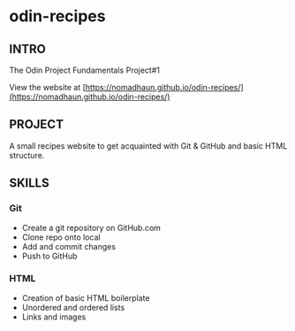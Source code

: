 # odin-recipes
## INTRO
The Odin Project Fundamentals Project#1

View the website at [https://nomadhaun.github.io/odin-recipes/](https://nomadhaun.github.io/odin-recipes/)


## PROJECT
A small recipes website to get acquainted with Git & GitHub and basic HTML structure. 
## SKILLS
### Git
- Create a git repository on GitHub.com
- Clone repo onto local
- Add and commit changes
- Push to GitHub

### HTML
- Creation of basic HTML boilerplate
- Unordered and ordered lists
- Links and images
